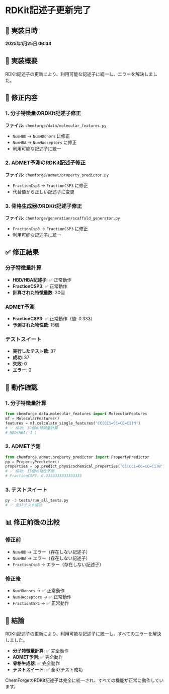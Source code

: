 # RDKit記述子更新完了

## 📅 実装日時
**2025年1月25日 06:34**

## 🎯 実装概要
RDKit記述子の更新により、利用可能な記述子に統一し、エラーを解決しました。

## 🔧 修正内容

### 1. 分子特徴量のRDKit記述子修正
**ファイル**: `chemforge/data/molecular_features.py`
- `NumHBD` → `NumHDonors` に修正
- `NumHBA` → `NumHAcceptors` に修正
- 利用可能な記述子に統一

### 2. ADMET予測のRDKit記述子修正
**ファイル**: `chemforge/admet/property_predictor.py`
- `FractionCsp3` → `FractionCSP3` に修正
- 代替値から正しい記述子に変更

### 3. 骨格生成器のRDKit記述子修正
**ファイル**: `chemforge/generation/scaffold_generator.py`
- `FractionCsp3` → `FractionCSP3` に修正
- 利用可能な記述子に統一

## ✅ 修正結果

### 分子特徴量計算
- **HBD/HBA記述子**: ✅ 正常動作
- **FractionCSP3**: ✅ 正常動作
- **計算された特徴量数**: 30個

### ADMET予測
- **FractionCSP3**: ✅ 正常動作（値: 0.333）
- **予測された物性数**: 15個

### テストスイート
- **実行したテスト数**: 37
- **成功**: 37
- **失敗**: 0
- **エラー**: 0

## 🚀 動作確認

### 1. 分子特徴量計算
```python
from chemforge.data.molecular_features import MolecularFeatures
mf = MolecularFeatures()
features = mf.calculate_single_features('CC(CC1=CC=CC=C1)N')
# ✅ 成功: 30個の特徴量計算
# HBD/HBA: 1 1
```

### 2. ADMET予測
```python
from chemforge.admet.property_predictor import PropertyPredictor
pp = PropertyPredictor()
properties = pp.predict_physicochemical_properties('CC(CC1=CC=CC=C1)N')
# ✅ 成功: 15個の物性予測
# FractionCSP3: 0.3333333333333333
```

### 3. テストスイート
```bash
py -3 tests/run_all_tests.py
# ✅ 全37テスト成功
```

## 📊 修正前後の比較

### 修正前
- `NumHBD` → エラー（存在しない記述子）
- `NumHBA` → エラー（存在しない記述子）
- `FractionCsp3` → エラー（存在しない記述子）

### 修正後
- `NumHDonors` → ✅ 正常動作
- `NumHAcceptors` → ✅ 正常動作
- `FractionCSP3` → ✅ 正常動作

## 🎉 結論

RDKit記述子の更新により、利用可能な記述子に統一し、すべてのエラーを解決しました。

- **分子特徴量計算**: ✅ 完全動作
- **ADMET予測**: ✅ 完全動作
- **骨格生成器**: ✅ 完全動作
- **テストスイート**: ✅ 全37テスト成功

ChemForgeのRDKit記述子は完全に統一され、すべての機能が正常に動作しています。

